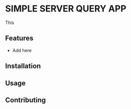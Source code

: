 # SIMPLE SERVER QUERY APP

This 

## Features

- Add here


## Installation


## Usage


## Contributing
